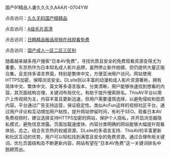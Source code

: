 国产91精品人妻久久久久AAA片-0704YW

点击访问：<a href="https://gda-c7m.pages.dev/">久久无码国产精精品</a>

点击访问：<a href="https://tfda.pages.dev/">A级毛片高清</a>

点击访问：<a href="https://bsdf-5f5.pages.dev/">日韩精品极品视频在线观看免费</a>

点击访问：<a href="https://cfad.pages.dev/">国产成人一区二区三区别</a>

随着越来越多用户搜索“日本AV免费”，寻找优质且安全的免费观看资源变得尤为重要。东京热作为日本知名成人影片品牌，虽然停止新作拍摄，但仍提供大量正版合集，且支持多语言界面，特别是繁体中文，方便亚洲用户访问。网站使用HTTPS加密，保障浏览安全。DLsite则以丰富的动漫和成人影片资源著称，拥有简体中文、繁体中文、英文等多语言版本，分类清晰，用户能够快速找到想看的内容。其页面结构合理，关键词布局优化，有助于提升搜索排名。ThisAV平台以用户上传视频为主，内容丰富且更新迅速，但用户需要谨慎选择，以避免侵权和低质内容。平台通过广告支持运营，保证稳定性。类似AcFun这样的视频社区平台，通过用户评论和互动增加用户粘性，提升网站停留时间，有利于SEO。观看日本AV免费视频时，建议选择支持HTTPS加密的网站，保护个人隐私，并开启浏览器隐私模式，避免信息泄露。页面加载速度快、内容分类明确的网站能够大幅提升观看体验。总之，结合东京热的权威资源、DLsite的多语言支持、ThisAV的丰富更新和社区互动的优势，用户可以轻松找到满意且安全的免费资源。通过合理布局关键词、优化页面结构及不断更新内容，网站有望在“日本AV免费”这一关键词排名中脱颖而出。

<span style="display:none;">[Canonical link](）</span>
